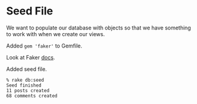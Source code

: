 # Seed File

We want to populate our database with objects so that we have something to work with when we create our views.

Added `gem 'faker'` to Gemfile.

Look at Faker [docs](http://rubydoc.info/github/stympy/faker/master/frames).

Added seed file.

```
% rake db:seed
Seed finished
11 posts created
68 comments created
```

